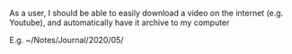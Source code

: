 As a user, I should be able to easily download a video on the internet (e.g. Youtube), and automatically have it archive to my computer

E.g. ~/Notes/Journal/2020/05/